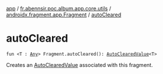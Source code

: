 [app](../../index.md) / [fr.abennsir.poc.album.app.core.utils](../index.md) / [androidx.fragment.app.Fragment](index.md) / [autoCleared](./auto-cleared.md)

# autoCleared

`fun <T : `[`Any`](https://kotlinlang.org/api/latest/jvm/stdlib/kotlin/-any/index.html)`> Fragment.autoCleared(): `[`AutoClearedValue`](../-auto-cleared-value/index.md)`<T>`

Creates an [AutoClearedValue](../-auto-cleared-value/index.md) associated with this fragment.

